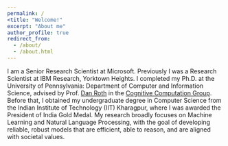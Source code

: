 ```yaml
---
permalink: /
<title: "Welcome!"
excerpt: "About me"
author_profile: true
redirect_from: 
  - /about/
  - /about.html
---
```

I am a Senior Research Scientist at Microsoft. Previously I was a Research Scientist at IBM Research, Yorktown Heights. I completed my Ph.D. at the University of Pennsylvania: Department of Computer and Information Science, advised by Prof. [Dan Roth](https://www.cis.upenn.edu/~danroth/) in the [Cognitive Computation Group](https://cogcomp.seas.upenn.edu/). Before that, I obtained my undergraduate degree in Computer Science from the Indian Institute of Technology (IIT) Kharagpur, where I was awarded the President of India Gold Medal. My research broadly focuses on Machine Learning and Natural Language Processing, with the goal of developing reliable, robust models that are efficient, able to reason, and are aligned with societal values.
